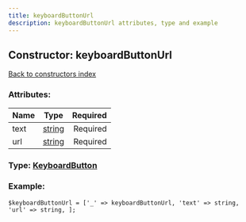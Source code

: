 ```yaml
---
title: keyboardButtonUrl
description: keyboardButtonUrl attributes, type and example
---
```

## Constructor: keyboardButtonUrl  
[Back to constructors index](index.md)



### Attributes:

| Name     |    Type       | Required |
|----------|:-------------:|---------:|
|text|[string](../types/string.md) | Required|
|url|[string](../types/string.md) | Required|



### Type: [KeyboardButton](../types/KeyboardButton.md)


### Example:

```
$keyboardButtonUrl = ['_' => keyboardButtonUrl, 'text' => string, 'url' => string, ];
```
